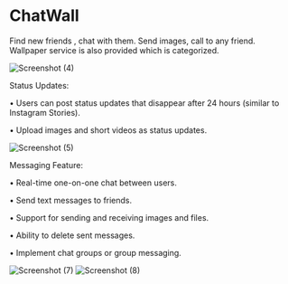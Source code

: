 # ChatWall
Find new friends , chat with them. Send images, call to any friend. Wallpaper service is also provided which is categorized.


![Screenshot (4)](https://github.com/delvadiaom/ChatWall/assets/102248079/b841c541-5281-4cfd-a256-f4c9e8297263)

Status Updates:
   
• Users can post status updates that disappear after 24 hours (similar to Instagram Stories).

• Upload images and short videos as status updates.

![Screenshot (5)](https://github.com/delvadiaom/ChatWall/assets/102248079/b25786ec-fde2-4f86-ad6a-72451464bbe8)

Messaging Feature:

• Real-time one-on-one chat between users.

• Send text messages to friends.

• Support for sending and receiving images and files.

• Ability to delete sent messages.

• Implement chat groups or group messaging.

![Screenshot (7)](https://github.com/delvadiaom/ChatWall/assets/102248079/d1ddc5bc-317d-4af1-9d5a-f5ab9851c020)
![Screenshot (8)](https://github.com/delvadiaom/ChatWall/assets/102248079/14512982-b468-43c1-91d0-d523edf8856d)



